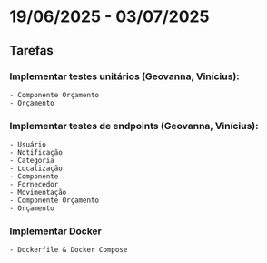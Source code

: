 # 19/06/2025 - 03/07/2025

## Tarefas

### Implementar testes unitários (Geovanna, Vinícius):
    - Componente Orçamento
    - Orçamento

### Implementar testes de endpoints (Geovanna, Vinícius):
    - Usuário
    - Notificação
    - Categoria
    - Localização
    - Componente
    - Fornecedor
    - Movimentação
    - Componente Orçamento
    - Orçamento

### Implementar Docker
    - Dockerfile & Docker Compose